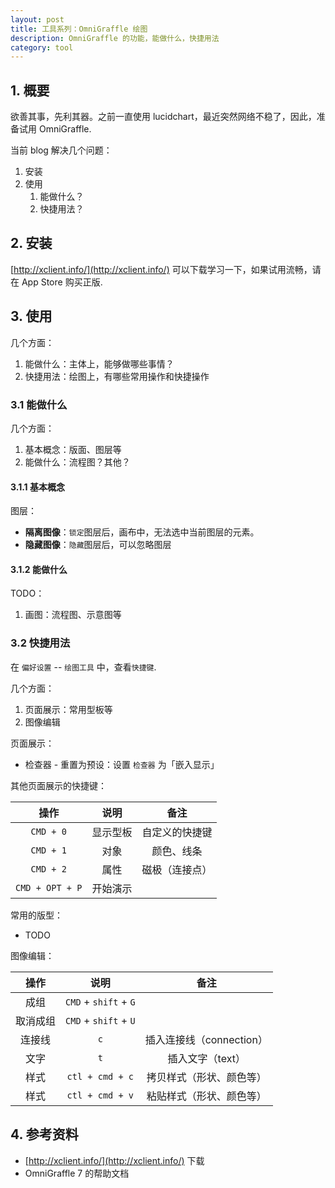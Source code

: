 ```yaml
---
layout: post
title: 工具系列：OmniGraffle 绘图
description: OmniGraffle 的功能，能做什么，快捷用法
category: tool 
---
```


## 1. 概要

欲善其事，先利其器。之前一直使用 lucidchart，最近突然网络不稳了，因此，准备试用 OmniGraffle.

当前 blog 解决几个问题：

1. 安装
2. 使用
	1. 能做什么？
	2. 快捷用法？

## 2. 安装

[http://xclient.info/](http://xclient.info/) 可以下载学习一下，如果试用流畅，请在 App Store 购买正版.

## 3. 使用

几个方面：

1. 能做什么：主体上，能够做哪些事情？
2. 快捷用法：绘图上，有哪些常用操作和快捷操作


### 3.1 能做什么

几个方面：

1. 基本概念：版面、图层等
2. 能做什么：流程图？其他？

#### 3.1.1 基本概念

图层：

* **隔离图像**：`锁定`图层后，画布中，无法选中当前图层的元素。
* **隐藏图像**：`隐藏`图层后，可以忽略图层


#### 3.1.2 能做什么

TODO：

1. 画图：流程图、示意图等

### 3.2 快捷用法

在 `偏好设置` -- `绘图工具` 中，查看`快捷键`.

几个方面：

1. 页面展示：常用型板等
2. 图像编辑

页面展示：

* 检查器 - 重置为预设：设置 `检查器` 为「嵌入显示」

其他页面展示的快捷键：

|操作|说明|备注|
|:----:|:----:|:----:|
|`CMD + 0`|显示型板|自定义的快捷键|
|`CMD + 1`|对象|颜色、线条|
|`CMD + 2`|属性|磁极（连接点）|
|`CMD + OPT + P`|开始演示||



常用的版型：

* TODO


图像编辑：

|操作|说明|备注|
|:----:|:----:|:----:|
|成组| `CMD` + `shift` + `G`||
|取消成组| `CMD` + `shift` + `U`||
|连接线| `c` |插入连接线（connection）|
|文字| `t` |插入文字（text）|
|样式| `ctl + cmd + c`| 拷贝样式（形状、颜色等）|
|样式| `ctl + cmd + v`| 粘贴样式（形状、颜色等）|








## 4. 参考资料

* [http://xclient.info/](http://xclient.info/) 下载
* OmniGraffle 7 的帮助文档




[NingG]:    http://ningg.github.com  "NingG"

